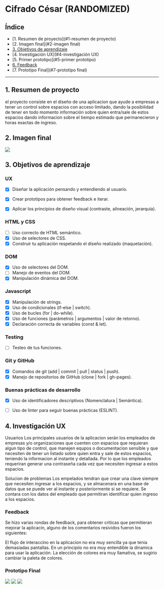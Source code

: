 # Cifrado César (RANDOMIZED)

## Índice

* [1. Resumen de proyecto](#1-resumen de proyecto)
* [2. Imagen final](#2-imagen final)
* [3. Objetivos de aprendizaje](#3-objetivos-de-aprendizaje)
* [4. Investigación UX](#4-investigación UX)
* [5. Primer prototipo](#5-primer prototipo)
* [6. Feedback](#6-feedback)
* [7. Prototipo Final](#7-prototipo final)

***

## 1. Resumen de proyecto

el proyecto consiste en el diseño de una aplicacion que ayude a empresas a tener un control sobre espacios con acceso limitado, dando la posibilidad de tener en todo momento información sobre quien entra/sale de estos espacios dando informacion sobre el tiempo estimado que permanecieron y horas exactas de ingreso.


## 2. Imagen final

<img src="prototipo-final.jpg">

## 3. Objetivos de aprendizaje

### UX
- [x] Diseñar la aplicación pensando y entendiendo al usuario.
- [x] Crear prototipos para obtener feedback e iterar.
- [x] Aplicar los principios de diseño visual (contraste, alineación, jerarquía).


### HTML y CSS

- [ ] Uso correcto de HTML semántico.
- [x] Uso de selectores de CSS.
- [x] Construir tu aplicación respetando el diseño realizado (maquetación).

### DOM

- [x] Uso de selectores del DOM.
- [ ] Manejo de eventos del DOM.
- [x] Manipulación dinámica del DOM.

### Javascript

- [x] Manipulación de strings.
- [x] Uso de condicionales (if-else | switch).
- [x] Uso de bucles (for | do-while). 
- [x] Uso de funciones (parámetros | argumentos | valor de retorno).
- [x] Declaración correcta de variables (const & let).

### Testing
- [ ] Testeo de tus funciones.

### Git y GitHub
- [x] Comandos de git (add | commit | pull | status | push).
- [x] Manejo de repositorios de GitHub (clone | fork | gh-pages).

### Buenas prácticas de desarrollo
- [x] Uso de identificadores descriptivos (Nomenclatura | Semántica).
- [ ] Uso de linter para seguir buenas prácticas (ESLINT).


## 4. Investigación UX

Usuarios
Los principales usuarios de la aplicacion serán los empleados de empresas y/o organizaciones que cuenten con espacios que requieran algun tipo de control, que manejen equpos o documentacion sensible y que necesiten de tener un listado sobre quien entra y sale de estos espacios, teniendo la informacion al instante y detallada. Por lo que los empleados requeriran generar una contraseña cada vez que necesiten ingresar a estos espacios.

Solucion de problemas
Los empelados tendran que crear una clave siempre que necesiten ingresar a los espacios, y se almacenara en una base de datos que se puede ver al instante y posteriormente si se requiere. Se contara con los datos del empleado que permitiran identificar quien ingreso a los espacios.


### Feedback

Se hizo varias rondas de feedback, para obtener criticas que permitieran mejorar la aplicacin, alguno de los comentarios resividos fueron los siguientes:

El flujo de interaccino en la aplicacion no era muy sencilla ya que tenia demasiadas pantallas.
En un principiio no era muy entendible la dinamica para usar la aplicación.
La elección de colores era muy llamativa, se sugirio cambiar la paleta de colores.


### Prototipo Final
<img src ="pantalla1">
<img src ="pantalla2">
<img src ="pantalla3">



